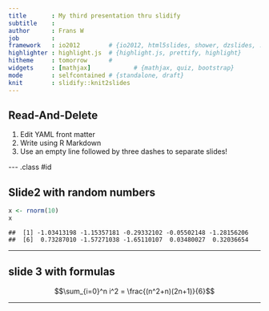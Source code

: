 ```yaml
---
title       : My third presentation thru slidify
subtitle    : 
author      : Frans W
job         : 
framework   : io2012        # {io2012, html5slides, shower, dzslides, ...}
highlighter : highlight.js  # {highlight.js, prettify, highlight}
hitheme     : tomorrow      # 
widgets     : [mathjax]            # {mathjax, quiz, bootstrap}
mode        : selfcontained # {standalone, draft}
knit        : slidify::knit2slides
---
```


## Read-And-Delete

1. Edit YAML front matter
2. Write using R Markdown
3. Use an empty line followed by three dashes to separate slides!

--- .class #id 

## Slide2 with random numbers

```r
x <- rnorm(10)
x
```

```
##  [1] -1.03413198 -1.15357181 -0.29332102 -0.05502148 -1.28156206
##  [6]  0.73287010 -1.57271038 -1.65110107  0.03480027  0.32036654
```

---
## slide 3 with formulas
$$\sum_{i=0}^n i^2 = \frac{(n^2+n)(2n+1)}{6}$$

---


